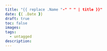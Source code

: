 ```yaml
---
title: "{{ replace .Name "-" " " | title }}"
date: {{ .Date }}
draft: true
toc: false
images:
tags:
  - untagged
description:
---
```


